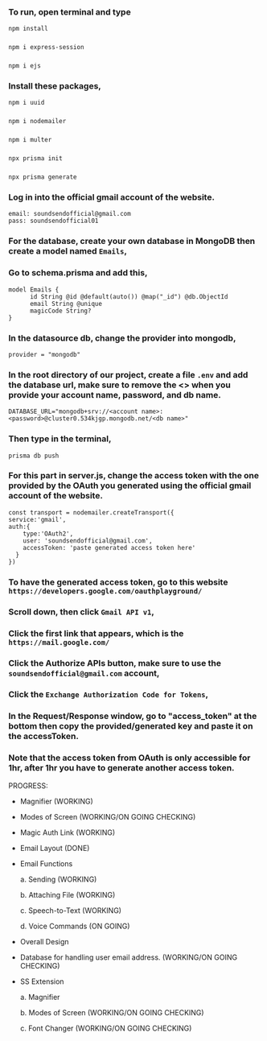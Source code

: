 ### To run, open terminal and type
```npm install```
###
```npm i express-session```
###
``` npm i ejs ```

### Install these packages,
``` npm i uuid ```
###
``` npm i nodemailer ```
###
``` npm i multer ```
###
```npx prisma init```
###
```npx prisma generate```

### Log in into the official gmail account of the website.
    email: soundsendofficial@gmail.com
    pass: soundsendofficial01

### For the database, create your own database in MongoDB then create a model named ``` Emails ```,

### Go to schema.prisma and add this,
    model Emails {
          id String @id @default(auto()) @map("_id") @db.ObjectId
          email String @unique
          magicCode String?
    }

### In the datasource db, change the provider into mongodb,
    provider = "mongodb"

### In the root directory of our project, create a file ``` .env ``` and add the database url, make sure to remove the <> when you provide your account name, password, and db name.
    DATABASE_URL="mongodb+srv://<account name>:<password>@cluster0.534kjgp.mongodb.net/<db name>"

### Then type in the terminal,
``` prisma db push ```
    
### For this part in server.js, change the access token with the one provided by the OAuth you generated using the official gmail account of the website.
    const transport = nodemailer.createTransport({
    service:'gmail',
    auth:{
        type:'OAuth2',
        user: 'soundsendofficial@gmail.com',
        accessToken: 'paste generated access token here'
      }
    })
    
### To have the generated access token, go to this website ``` https://developers.google.com/oauthplayground/ ```
### Scroll down, then click ``` Gmail API v1 ```,
### Click the first link that appears, which is the ``` https://mail.google.com/ ```
### Click the Authorize APIs button, make sure to use the ``` soundsendofficial@gmail.com ``` account, 
### Click the ``` Exchange Authorization Code for Tokens ```,
### In the Request/Response window, go to "access_token" at the bottom then copy the provided/generated key and paste it on the accessToken.
### Note that the access token from OAuth is only accessible for 1hr, after 1hr you have to generate another access token.

PROGRESS:
- Magnifier (WORKING)
- Modes of Screen (WORKING/ON GOING CHECKING)

- Magic Auth Link (WORKING)
- Email Layout (DONE)
- Email Functions

    a. Sending (WORKING)
  
    b. Attaching File (WORKING)
  
    c. Speech-to-Text (WORKING)
  
    d. Voice Commands (ON GOING)

- Overall Design
- Database for handling user email address. (WORKING/ON GOING CHECKING)
- SS Extension
  
    a. Magnifier
  
    b. Modes of Screen (WORKING/ON GOING CHECKING)
  
    c. Font Changer (WORKING/ON GOING CHECKING)
  
